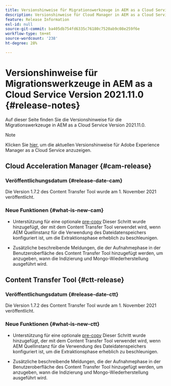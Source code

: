 ```yaml
---
title: Versionshinweise für Migrationswerkzeuge in AEM as a Cloud Service Version 2021.11.0
description: Versionshinweise für Cloud Manager in AEM as a Cloud Service 2021.11.0
feature: Release Information
exl-id: null
source-git-commit: ba405db754fd6335c76180c7520ab9c08e259f6e
workflow-type: tm+mt
source-wordcount: '238'
ht-degree: 28%

---
```



# Versionshinweise für Migrationswerkzeuge in AEM as a Cloud Service Version 2021.11.0 {#release-notes}

Auf dieser Seite finden Sie die Versionshinweise für die Migrationswerkzeuge in AEM as a Cloud Service Version 2021.11.0.

>[!NOTE]
>Klicken Sie [hier](https://experienceleague.adobe.com/docs/experience-manager-cloud-service/release-notes/release-notes/release-notes-current.html?lang=de), um die aktuellen Versionshinweise für Adobe Experience Manager as a Cloud Service anzuzeigen.

## Cloud Acceleration Manager {#cam-release}

### Veröffentlichungsdatum {#release-date-cam}

Die Version 1.7.2 des Content Transfer Tool wurde am 1. November 2021 veröffentlicht.

### Neue Funktionen {#what-is-new-cam}

* Unterstützung für eine optionale [pre-copy](https://experienceleague.adobe.com/docs/experience-manager-cloud-service/moving/cloud-migration/content-transfer-tool/handling-large-content-repositories.html?lang=de) Dieser Schritt wurde hinzugefügt, der mit dem Content Transfer Tool verwendet wird, wenn AEM Quellinstanz für die Verwendung des Dateidatenspeichers konfiguriert ist, um die Extraktionsphase erheblich zu beschleunigen.

* Zusätzliche beschreibende Meldungen, die der Aufnahmephase in der Benutzeroberfläche des Content Transfer Tool hinzugefügt werden, um anzugeben, wann die Indizierung und Mongo-Wiederherstellung ausgeführt wird.




## Content Transfer Tool {#ctt-release}

### Veröffentlichungsdatum {#release-date-ctt}

Die Version 1.7.2 des Content Transfer Tool wurde am 1. November 2021 veröffentlicht.

### Neue Funktionen {#what-is-new-ctt}

* Unterstützung für eine optionale [pre-copy](https://experienceleague.adobe.com/docs/experience-manager-cloud-service/moving/cloud-migration/content-transfer-tool/handling-large-content-repositories.html?lang=en) Dieser Schritt wurde hinzugefügt, der mit dem Content Transfer Tool verwendet wird, wenn AEM Quellinstanz für die Verwendung des Dateidatenspeichers konfiguriert ist, um die Extraktionsphase erheblich zu beschleunigen.

* Zusätzliche beschreibende Meldungen, die der Aufnahmephase in der Benutzeroberfläche des Content Transfer Tool hinzugefügt werden, um anzugeben, wann die Indizierung und Mongo-Wiederherstellung ausgeführt wird.
